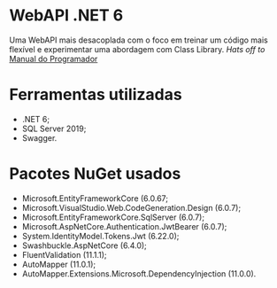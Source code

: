 # WebAPI .NET 6
Uma WebAPI mais desacoplada com o foco em treinar um código mais flexível e experimentar uma abordagem com Class Library.
_Hats off to_ [Manual do Programador](https://www.youtube.com/channel/UC04YVnhnmUBDPnkKgV-75vQ)

# Ferramentas utilizadas
- .NET 6;
- SQL Server 2019;
- Swagger.

# Pacotes NuGet usados
- Microsoft.EntityFrameworkCore (6.0.67;
- Microsoft.VisualStudio.Web.CodeGeneration.Design (6.0.7);
- Microsoft.EntityFrameworkCore.SqlServer (6.0.7);
- Microsoft.AspNetCore.Authentication.JwtBearer (6.0.7);
- System.IdentityModel.Tokens.Jwt (6.22.0);
- Swashbuckle.AspNetCore (6.4.0);
- FluentValidation (11.1.1);
- AutoMapper (11.0.1);
- AutoMapper.Extensions.Microsoft.DependencyInjection (11.0.0).

